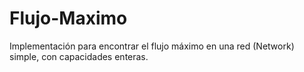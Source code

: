 # Flujo-Maximo
Implementación para encontrar el flujo máximo en una red (Network) simple, con capacidades enteras.
